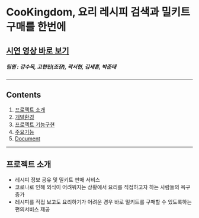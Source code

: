 # CooKingdom, 요리 레시피 검색과 밀키트 구매를 한번에
## [시연 영상 바로 보기](https://youtu.be/ZX5bDemHHXQ) 
##### 팀원 : 강수목, 고현민(조장), 곽서현, 김세훈, 박준태
---
## Contents
1. [프로젝트 소개](#프로젝트-소개)
2. [개발환경](#개발환경)
3. [프로젝트 기능구현](#프로젝트-기능구현)
4. [주요기능](#주요기능)
5. [Document](#Document)
---
## 프로젝트 소개
- 레시피 정보 공유 및 밀키트 판매 서비스
- 코로나로 인해 외식이 어려워지는 상황에서 요리를 직접하고자 하는 사람들의 욕구 증가
- 레시피를 직접 보고도 요리하기가 어려운 경우 바로 밀키트를 구매할 수 있도록하는 편의서비스 제공
